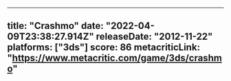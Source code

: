 
---
title: "Crashmo"
date: "2022-04-09T23:38:27.914Z"
releaseDate: "2012-11-22"
platforms: ["3ds"]
score: 86
metacriticLink: "https://www.metacritic.com/game/3ds/crashmo"
---
